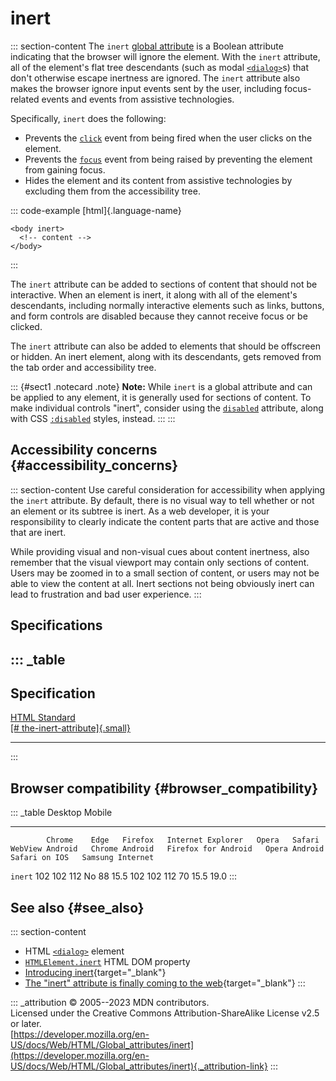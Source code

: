 

# inert



::: section-content
The `inert` [global attribute](../global_attributes) is a Boolean
attribute indicating that the browser will ignore the element. With the
`inert` attribute, all of the element\'s flat tree descendants (such as
modal [`<dialog>`](../element/dialog)s) that don\'t otherwise escape
inertness are ignored. The `inert` attribute also makes the browser
ignore input events sent by the user, including focus-related events and
events from assistive technologies.

Specifically, `inert` does the following:

-   Prevents the
    [`click`](https://developer.mozilla.org/en-US/docs/Web/API/Element/click_event)
    event from being fired when the user clicks on the element.
-   Prevents the
    [`focus`](https://developer.mozilla.org/en-US/docs/Web/API/Element/focus_event)
    event from being raised by preventing the element from gaining
    focus.
-   Hides the element and its content from assistive technologies by
    excluding them from the accessibility tree.

::: code-example
[html]{.language-name}

``` {signature="Sy0vG9jUe76GIEXhlR7TLm+FSdd8YNAAi/KHJ1BpY4o=" data-language="html"}
<body inert>
  <!-- content -->
</body>
```
:::

The `inert` attribute can be added to sections of content that should
not be interactive. When an element is inert, it along with all of the
element\'s descendants, including normally interactive elements such as
links, buttons, and form controls are disabled because they cannot
receive focus or be clicked.

The `inert` attribute can also be added to elements that should be
offscreen or hidden. An inert element, along with its descendants, gets
removed from the tab order and accessibility tree.

::: {#sect1 .notecard .note}
**Note:** While `inert` is a global attribute and can be applied to any
element, it is generally used for sections of content. To make
individual controls \"inert\", consider using the
[`disabled`](../attributes/disabled) attribute, along with CSS
[`:disabled`](https://developer.mozilla.org/en-US/docs/Web/CSS/:disabled)
styles, instead.
:::
:::

## Accessibility concerns {#accessibility_concerns}

::: section-content
Use careful consideration for accessibility when applying the `inert`
attribute. By default, there is no visual way to tell whether or not an
element or its subtree is inert. As a web developer, it is your
responsibility to clearly indicate the content parts that are active and
those that are inert.

While providing visual and non-visual cues about content inertness, also
remember that the visual viewport may contain only sections of content.
Users may be zoomed in to a small section of content, or users may not
be able to view the content at all. Inert sections not being obviously
inert can lead to frustration and bad user experience.
:::

## Specifications

::: _table
  ------------------------------------------------------------------------------------------------------------
  Specification
  ------------------------------------------------------------------------------------------------------------
  [HTML Standard\
  [\#
  the-inert-attribute]{.small}](https://html.spec.whatwg.org/multipage/interaction.html#the-inert-attribute)

  ------------------------------------------------------------------------------------------------------------
:::

## Browser compatibility {#browser_compatibility}

::: _table
            Desktop                                                         Mobile                                                                                   
  --------- --------- ------ --------- ------------------- ------- -------- ----------------- ---------------- --------------------- --------------- --------------- ------------------
            Chrome    Edge   Firefox   Internet Explorer   Opera   Safari   WebView Android   Chrome Android   Firefox for Android   Opera Android   Safari on IOS   Samsung Internet
  `inert`   102       102    112       No                  88      15.5     102               102              112                   70              15.5            19.0
:::

## See also {#see_also}

::: section-content
-   HTML [`<dialog>`](../element/dialog) element
-   [`HTMLElement.inert`](https://developer.mozilla.org/en-US/docs/Web/API/HTMLElement/inert)
    HTML DOM property
-   [Introducing
    inert](https://developer.chrome.com/articles/inert/){target="_blank"}
-   [The \"inert\" attribute is finally coming to the
    web](https://www.stefanjudis.com/blog/the-inert-attribute-is-finally-coming-to-the-web/){target="_blank"}
:::

::: _attribution
© 2005--2023 MDN contributors.\
Licensed under the Creative Commons Attribution-ShareAlike License v2.5
or later.\
[https://developer.mozilla.org/en-US/docs/Web/HTML/Global_attributes/inert](https://developer.mozilla.org/en-US/docs/Web/HTML/Global_attributes/inert){._attribution-link}
:::
